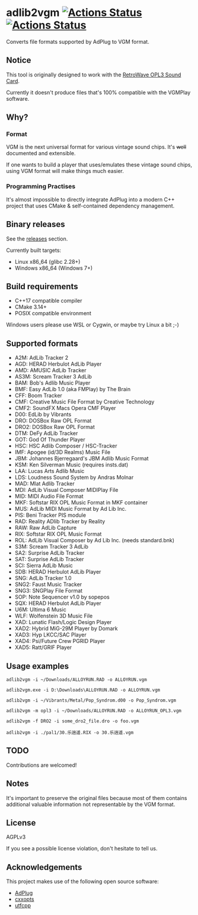 # adlib2vgm [![Actions Status](https://github.com/SudoMaker/adlib2vgm/workflows/Build/badge.svg)](https://github.com/SudoMaker/adlib2vgm/actions/workflows/push_pr_build_cmake.yml) [![Actions Status](https://github.com/SudoMaker/adlib2vgm/workflows/Release/badge.svg)](https://github.com/SudoMaker/adlib2vgm/actions/workflows/release_cmake.yml)

Converts file formats supported by AdPlug to VGM format.

## Notice
This tool is originally designed to work with the [RetroWave OPL3 Sound Card](https://www.tindie.com/products/sudomaker/retrowave-opl3-sound-card/).

Currently it doesn't produce files that's 100% compatible with the VGMPlay software.

## Why?
### Format
VGM is the next universal format for various vintage sound chips. It's ~~well~~ documented and extensible.

If one wants to build a player that uses/emulates these vintage sound chips, using VGM format will make things much easier.

### Programming Practises
It's almost impossible to directly integrate AdPlug into a modern C++ project that uses CMake & self-contained dependency management.

## Binary releases
See the [releases](https://github.com/SudoMaker/adlib2vgm/releases) section.

Currently built targets:
- Linux x86_64 (glibc 2.28+)
- Windows x86_64 (Windows 7+)


## Build requirements
- C++17 compatible compiler
- CMake 3.14+
- POSIX compatible environment

Windows users please use WSL or Cygwin, or maybe try Linux a bit ;-)

## Supported formats
- A2M: AdLib Tracker 2
- AGD: HERAD Herbulot AdLib Player
- AMD: AMUSIC AdLib Tracker
- AS3M: Scream Tracker 3 AdLib
- BAM: Bob's Adlib Music Player
- BMF: Easy AdLib 1.0 (aka FMPlay) by The Brain
- CFF: Boom Tracker
- CMF: Creative Music File Format by Creative Technology
- CMF2: SoundFX Macs Opera CMF Player
- D00: EdLib by Vibrants
- DRO: DOSBox Raw OPL Format
- DRO2: DOSBox Raw OPL Format
- DTM: DeFy AdLib Tracker
- GOT: God Of Thunder Player
- HSC: HSC Adlib Composer / HSC-Tracker
- IMF: Apogee (id/3D Realms) Music File
- JBM: Johannes Bjerregaard's JBM Adlib Music Format
- KSM: Ken Silverman Music (requires insts.dat)
- LAA: Lucas Arts Adlib Music
- LDS: Loudness Sound System by Andras Molnar
- MAD: Mlat Adlib Tracker
- MDI: AdLib Visual Composer MIDIPlay File
- MID: MIDI Audio File Format
- MKF: Softstar RIX OPL Music Format in MKF container
- MUS: AdLib MIDI Music Format by Ad Lib Inc.
- PIS: Beni Tracker PIS module
- RAD: Reality ADlib Tracker by Reality
- RAW: Raw AdLib Capture
- RIX: Softstar RIX OPL Music Format
- ROL: AdLib Visual Composer by Ad Lib Inc. (needs standard.bnk)
- S3M: Scream Tracker 3 AdLib
- SA2: Surprise AdLib Tracker
- SAT: Surprise AdLib Tracker
- SCI: Sierra AdLib Music
- SDB: HERAD Herbulot AdLib Player
- SNG: AdLib Tracker 1.0
- SNG2: Faust Music Tracker
- SNG3: SNGPlay File Format
- SOP: Note Sequencer v1.0 by sopepos
- SQX: HERAD Herbulot AdLib Player
- U6M: Ultima 6 Music
- WLF: Wolfenstein 3D Music File
- XAD: Lunatic Flash/Logic Design Player
- XAD2: Hybrid MiG-29M Player by Domark
- XAD3: Hyp LKCC/SAC Player
- XAD4: Psi/Future Crew PGRID Player
- XAD5: Ratt/GRIF Player

## Usage examples
```shell script
adlib2vgm -i ~/Downloads/ALLOYRUN.RAD -o ALLOYRUN.vgm
```

```shell script
adlib2vgm.exe -i D:\Downloads\ALLOYRUN.RAD -o ALLOYRUN.vgm
```

```shell script
adlib2vgm -i ~/Vibrants/Metal/Pop_Syndrom.d00 -o Pop_Syndrom.vgm
```

```shell script
adlib2vgm -m opl3 -i ~/Downloads/ALLOYRUN.RAD -o ALLOYRUN_OPL3.vgm
```

```shell script
adlib2vgm -f DRO2 -i some_dro2_file.dro -o foo.vgm
```

```shell script
adlib2vgm -i ./pal1/30.乐逍遥.RIX -o 30.乐逍遥.vgm
```

## TODO
Contributions are welcomed!

## Notes
It's important to preserve the original files because most of them contains additional valuable information not representable by the VGM format.

## License
AGPLv3

If you see a possible license violation, don't hesitate to tell us.

## Acknowledgements
This project makes use of the following open source software:
- [AdPlug](https://github.com/adplug/adplug)
- [cxxopts](https://github.com/jarro2783/cxxopts)
- [utfcpp](https://github.com/nemtrif/utfcpp)
